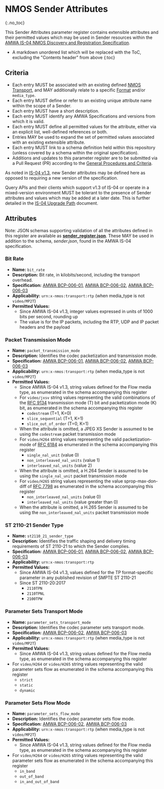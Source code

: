 # NMOS Sender Attributes
{:.no_toc}

This Sender Attributes parameter register contains extensible attributes and their permitted values which may be used in Sender resources within the [AMWA IS-04 NMOS Discovery and Registration Specification](https://specs.amwa.tv/is-04).

- A markdown unordered list which will be replaced with the ToC, excluding the "Contents header" from above
{:toc}

## Criteria

- Each entry MUST be associated with an existing defined [NMOS Transport](../transports), and MAY additionally relate to a specific [Format](../formats) and/or `media_type`.
- Each entry MUST define or refer to an existing unique attribute name within the scope of a Sender.
- Each entry MUST have a short description.
- Each entry MUST identify any AMWA Specifications and versions from which it is valid.
- Each entry MUST define all permitted values for the attribute, either via an explicit list, well-defined references or both.
- Entries MAY be used to expand the set of permitted values associated with an existing extensible attribute.
- Each entry MUST link to a schema definition held within this repository (unless covered by a schema within the original specification).
- Additions and updates to this parameter register are to be submitted via a Pull Request (PR) according to the [General Procedures and Criteria](../common/).

As noted in [IS-04 v1.3](https://specs.amwa.tv/is-04/releases/v1.3.2/docs/Behaviour_-_Nodes.html#all-resources), new Sender attributes may be defined here as opposed to requiring a new version of the specification.

Query APIs and their clients which support v1.3 of IS-04 or operate in a mixed-version environment MUST be tolerant to the presence of Sender attributes and values which may be added at a later date. This is further detailed in the [IS-04 Upgrade Path](https://specs.amwa.tv/is-04/v1.3.1/docs/6.0._Upgrade_Path.html) document.

## Attributes

Note: JSON schemas supporting validation of all the attributes defined in this register are available as **[sender_register.json](sender_register.json)**.
These MAY be used in addition to the schema, _sender.json_, found in the AMWA IS-04 specification.

### Bit Rate
- **Name:** `bit_rate`
- **Description:** Bit rate, in kilobits/second, including the transport overhead.
- **Specification:** [AMWA BCP-006-01](https://specs.amwa.tv/bcp-006-01/v1.0), [AMWA BCP-006-02](https://specs.amwa.tv/bcp-006-02/v1.0), [AMWA BCP-006-03](https://specs.amwa.tv/bcp-006-03/v1.0)
- **Applicability:** `urn:x-nmos:transport:rtp` (when media_type is not `video/MP2T`)
- **Permitted Values:**
  - Since AMWA IS-04 v1.3, integer values expressed in units of 1000 bits per second, rounding up
  - The value is for the IP packets, including the RTP, UDP and IP packet headers and the payload

### Packet Transmission Mode
- **Name:** `packet_transmission_mode`
- **Description:** Identifies the codec packetization and transmission mode.
- **Specification:** [AMWA BCP-006-01](https://specs.amwa.tv/bcp-006-01/v1.0), [AMWA BCP-006-02](https://specs.amwa.tv/bcp-006-02/v1.0), [AMWA BCP-006-03](https://specs.amwa.tv/bcp-006-03/v1.0)
- **Applicability:** `urn:x-nmos:transport:rtp` (when media_type is not `video/MP2T`)
- **Permitted Values:**
  - Since AMWA IS-04 v1.3, string values defined for the Flow media type, as enumerated in the schema accompanying this register
  - For `video/jxsv` string values representing the valid combinations of the [RFC 9134][RFC-9134] transmission mode (T) bit and packetization mode (K) bit, as enumerated in the schema accompanying this register
    - `codestream` (T=1, K=0)
    - `slice_sequential` (T=1, K=1)
    - `slice_out_of_order` (T=0, K=1)
  - When the attribute is omitted, a JPEG XS Sender is assumed to be using the `codestream` packet transmission mode
  - For `video/H264` string values representing the valid packetization-mode of [RFC 6184][RFC-6184] 
as enumerated in the schema accompanying this register
    - `single_nal_unit` (value 0)
    - `non_interleaved_nal_units` (value 1)
    - `interleaved_nal_units` (value 2)
  - When the attribute is omitted, a H.264 Sender is assumed to be using the `single_nal_unit` packet transmission mode
  - For `video/H265` string values representing the value sprop-max-don-diff of [RFC 7798][RFC-7798] 
as enumerated in the schema accompanying this register
    - `non_interleaved_nal_units` (value 0)
    - `interleaved_nal_units` (value greater than 0)
  - When the attribute is omitted, a H.265 Sender is assumed to be using the `non_interleaved_nal_units` packet transmission mode

### ST 2110-21 Sender Type
- **Name:** `st2110_21_sender_type`
- **Description:** Identifies the traffic shaping and delivery timing requirements of ST 2110-21 to which the Sender complies.
- **Specification:** [AMWA BCP-006-01](https://specs.amwa.tv/bcp-006-01/v1.0), [AMWA BCP-006-02](https://specs.amwa.tv/bcp-006-02/v1.0), [AMWA BCP-006-03](https://specs.amwa.tv/bcp-006-03/v1.0)
- **Applicability:** `urn:x-nmos:transport:rtp`
- **Permitted Values:**
  - Since AMWA IS-04 v1.3, values defined for the TP format-specific parameter in any published revision of SMPTE ST 2110-21
  - Since ST 2110-20:2017
    - `2110TPN`
    - `2110TPNL`
    - `2100TPW`

### Parameter Sets Transport Mode
- **Name:** `parameter_sets_transport_mode`
- **Description:** Identifies the codec parameter sets transport mode.
- **Specification:** [AMWA BCP-006-02](https://specs.amwa.tv/bcp-006-02/v1.0), [AMWA BCP-006-03](https://specs.amwa.tv/bcp-006-03/v1.0)
- **Applicability:** `urn:x-nmos:transport:rtp` (when media_type is not `video/MP2T`)
- **Permitted Values:**
  - Since AMWA IS-04 v1.3, string values defined for the Flow media type, as enumerated in the schema accompanying this register
- For `video/H264` or `video/H265` string values representing the valid parameter sets flow as enumerated in the schema accompanying this register
  - `strict`
  - `static`
  - `dynamic`

### Parameter Sets Flow Mode
- **Name:** `parameter_sets_flow_mode`
- **Description:** Identifies the codec parameter sets flow mode.
- **Specification:** [AMWA BCP-006-02](https://specs.amwa.tv/bcp-006-02/v1.0), [AMWA BCP-006-03](https://specs.amwa.tv/bcp-006-03/v1.0)
- **Applicability:** `urn:x-nmos:transport:rtp` (when media_type is not `video/MP2T`)
- **Permitted Values:**
  - Since AMWA IS-04 v1.3, string values defined for the Flow media type, as enumerated in the schema accompanying this register
- For `video/H264` or `video/H265` string values representing the valid parameter sets flow as enumerated in the schema accompanying this register
  - `in_band`
  - `out_of_band`
  - `in_and_out_of_band`

[RFC-9134]: https://tools.ietf.org/html/rfc9134 "RTP Payload Format for ISO/IEC 21122 (JPEG XS)"
[RFC-6184]: https://tools.ietf.org/html/rfc6184 "RTP Payload Format for H.264 Video"
[RFC-7798]: https://tools.ietf.org/html/rfc7798 "RTP Payload Format for High Efficiency Video Coding (HEVC)"